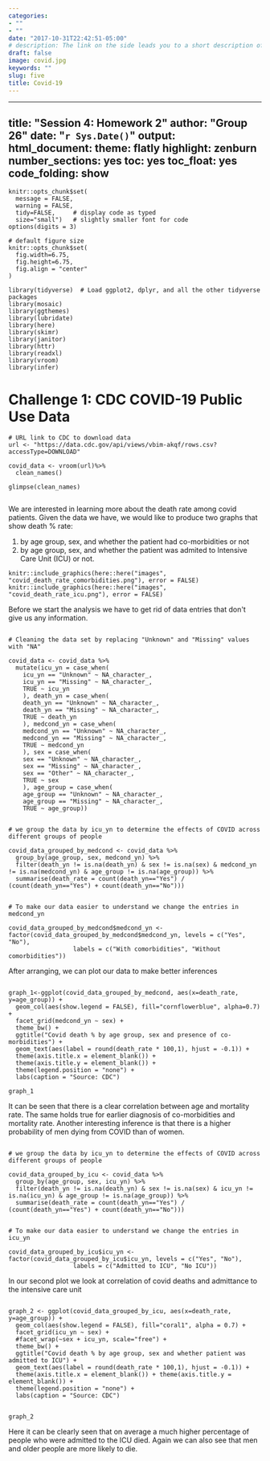 ```yaml
---
categories:
- ""
- ""
date: "2017-10-31T22:42:51-05:00"
# description: The link on the side leads you to a short description of myself.
draft: false
image: covid.jpg
keywords: ""
slug: five
title: Covid-19
---
```


---
title: "Session 4: Homework 2"
author: "Group 26"
date: "`r Sys.Date()`"
output:
  html_document:
    theme: flatly
    highlight: zenburn
    number_sections: yes
    toc: yes
    toc_float: yes
    code_folding: show
---


```{r, setup, include=FALSE}
knitr::opts_chunk$set(
  message = FALSE, 
  warning = FALSE, 
  tidy=FALSE,     # display code as typed
  size="small")   # slightly smaller font for code
options(digits = 3)

# default figure size
knitr::opts_chunk$set(
  fig.width=6.75, 
  fig.height=6.75,
  fig.align = "center"
)
```


```{r load-libraries, include=FALSE}
library(tidyverse)  # Load ggplot2, dplyr, and all the other tidyverse packages
library(mosaic)
library(ggthemes)
library(lubridate)
library(here)
library(skimr)
library(janitor)
library(httr)
library(readxl)
library(vroom)
library(infer)
```


# Challenge 1: CDC COVID-19 Public Use Data



```{r, cache=TRUE, include= FALSE}
# URL link to CDC to download data
url <- "https://data.cdc.gov/api/views/vbim-akqf/rows.csv?accessType=DOWNLOAD"

covid_data <- vroom(url)%>%
  clean_names()

glimpse(clean_names)
        
```

We are interested in learning more about the death rate among covid patients. Given the data we have, we would like to produce two graphs that show death % rate:

1. by age group, sex, and whether the patient had co-morbidities or not
1. by age group, sex, and whether the patient was admited to Intensive Care Unit (ICU) or not.


```{r covid_challenge, echo=FALSE, out.width="100%", include=FALSE}
knitr::include_graphics(here::here("images", "covid_death_rate_comorbidities.png"), error = FALSE)
knitr::include_graphics(here::here("images", "covid_death_rate_icu.png"), error = FALSE)
```

Before we start the analysis we have to get rid of data entries that don't give us any information.

```{r}

# Cleaning the data set by replacing "Unknown" and "Missing" values with "NA"

covid_data <- covid_data %>% 
  mutate(icu_yn = case_when(
    icu_yn == "Unknown" ~ NA_character_,
    icu_yn == "Missing" ~ NA_character_,
    TRUE ~ icu_yn
    ), death_yn = case_when(
    death_yn == "Unknown" ~ NA_character_,
    death_yn == "Missing" ~ NA_character_,
    TRUE ~ death_yn
    ), medcond_yn = case_when(
    medcond_yn == "Unknown" ~ NA_character_,
    medcond_yn == "Missing" ~ NA_character_,
    TRUE ~ medcond_yn
    ), sex = case_when(
    sex == "Unknown" ~ NA_character_,
    sex == "Missing" ~ NA_character_,
    sex == "Other" ~ NA_character_,
    TRUE ~ sex
    ), age_group = case_when(
    age_group == "Unknown" ~ NA_character_,
    age_group == "Missing" ~ NA_character_,
    TRUE ~ age_group))

```


```{r}

# we group the data by icu_yn to determine the effects of COVID across different groups of people

covid_data_grouped_by_medcond <- covid_data %>%
  group_by(age_group, sex, medcond_yn) %>% 
  filter(death_yn != is.na(death_yn) & sex != is.na(sex) & medcond_yn != is.na(medcond_yn) & age_group != is.na(age_group)) %>% 
  summarise(death_rate = count(death_yn=="Yes") / (count(death_yn=="Yes") + count(death_yn=="No"))) 

```

```{r}

# To make our data easier to understand we change the entries in medcond_yn

covid_data_grouped_by_medcond$medcond_yn <- factor(covid_data_grouped_by_medcond$medcond_yn, levels = c("Yes", "No"), 
                  labels = c("With comorbidities", "Without comorbidities"))

```

After arranging, we can plot our data to make better inferences

```{r}

graph_1<-ggplot(covid_data_grouped_by_medcond, aes(x=death_rate, y=age_group)) + 
  geom_col(aes(show.legend = FALSE), fill="cornflowerblue", alpha=0.7) + 
  facet_grid(medcond_yn ~ sex) +
  theme_bw() +
  ggtitle("Covid death % by age group, sex and presence of co-morbidities") +
  geom_text(aes(label = round(death_rate * 100,1), hjust = -0.1)) +
  theme(axis.title.x = element_blank()) + 
  theme(axis.title.y = element_blank()) +
  theme(legend.position = "none") + 
  labs(caption = "Source: CDC")
  
graph_1
```
It can be seen that there is a clear correlation between age and mortality rate. The same holds true for earlier diagnosis of co-morbidities and mortality rate. Another interesting inference is that there is a higher probability of men dying from COVID than of women.

```{r}

# we group the data by icu_yn to determine the effects of COVID across different groups of people

covid_data_grouped_by_icu <- covid_data %>%   
  group_by(age_group, sex, icu_yn) %>% 
  filter(death_yn != is.na(death_yn) & sex != is.na(sex) & icu_yn != is.na(icu_yn) & age_group != is.na(age_group)) %>% 
  summarise(death_rate = count(death_yn=="Yes") / (count(death_yn=="Yes") + count(death_yn=="No")))

```

```{r}

# To make our data easier to understand we change the entries in icu_yn

covid_data_grouped_by_icu$icu_yn <- factor(covid_data_grouped_by_icu$icu_yn, levels = c("Yes", "No"), 
                  labels = c("Admitted to ICU", "No ICU"))

```

In our second plot we look at correlation of covid deaths and admittance to the intensive care unit

```{r}

graph_2 <- ggplot(covid_data_grouped_by_icu, aes(x=death_rate, y=age_group)) + 
  geom_col(aes(show.legend = FALSE), fill="coral1", alpha = 0.7) + 
  facet_grid(icu_yn ~ sex) +
  #facet_wrap(~sex + icu_yn, scale="free") + 
  theme_bw() +
  ggtitle("Covid death % by age group, sex and whether patient was admitted to ICU") +
  geom_text(aes(label = round(death_rate * 100,1), hjust = -0.1)) +
  theme(axis.title.x = element_blank()) + theme(axis.title.y = element_blank()) +
  theme(legend.position = "none") + 
  labs(caption = "Source: CDC")


graph_2

```
Here it can be clearly seen that on average a much higher percentage of people who were admitted to the ICU died. Again we can also see that men and older people are more likely to die.


